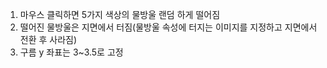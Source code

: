 1. 마우스 클릭하면 5가지 색상의 물방울 랜덤 하게 떨어짐
2. 떨어진 물방울은 지면에서 터짐(물방울 속성에 터지는 이미지를 지정하고 지면에서 전환 후 사라짐)
3. 구름 y 좌표는 3~3.5로 고정